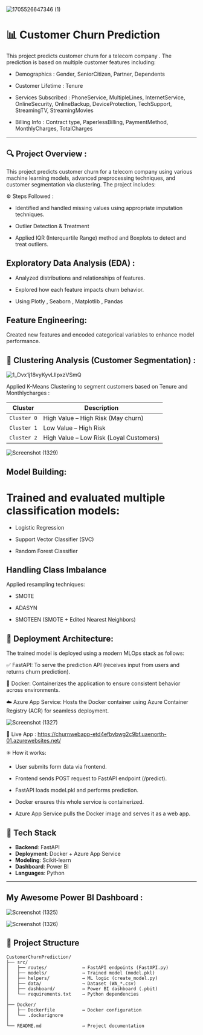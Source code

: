 
![1705526647346 (1)](https://github.com/user-attachments/assets/1eb8cf32-7f33-478c-8130-d380f3c3149c)


# 📊 Customer Churn Prediction  


This project predicts customer churn for a telecom company . The prediction is based on multiple customer features including:

- Demographics : Gender, SeniorCitizen, Partner, Dependents

- Customer Lifetime : Tenure

- Services Subscribed : PhoneService, MultipleLines, InternetService, OnlineSecurity, OnlineBackup, DeviceProtection, TechSupport, StreamingTV, StreamingMovies

- Billing Info : Contract type, PaperlessBilling, PaymentMethod, MonthlyCharges, TotalCharges


---
## 🔍 Project Overview :

This project predicts customer churn for a telecom company using various machine learning models, advanced preprocessing techniques, and customer segmentation via clustering. The project includes:
    
⚙️ Steps Followed :

- Identified and handled missing values using appropriate imputation techniques.

- Outlier Detection & Treatment

- Applied IQR (Interquartile Range) method and Boxplots to detect and treat outliers.

## Exploratory Data Analysis (EDA) :

- Analyzed distributions and relationships of features.

- Explored how each feature impacts churn behavior.

- Using Plotly , Seaborn , Matplotlib , Pandas 

## Feature Engineering:

Created new features and encoded categorical variables to enhance model performance.


## 🔗 Clustering Analysis (Customer Segmentation) :

![1_Dvx1j18vyKyvLlIpxzVSmQ](https://github.com/user-attachments/assets/5ca5aab5-e7e0-4ac6-8edc-34a28ff4218c)


Applied K-Means Clustering to segment customers based on Tenure and Monthlycharges :

| Cluster     | Description                             |
| ----------- | --------------------------------------- |
| `Cluster 0` | High Value – High Risk (May churn)      |
| `Cluster 1` | Low Value – High Risk                   |
| `Cluster 2` | High Value – Low Risk (Loyal Customers) |

![Screenshot (1329)](https://github.com/user-attachments/assets/ec59b8a0-d128-4f54-a510-6ac91713d3ca)


## Model Building:

# Trained and evaluated multiple classification models:

- Logistic Regression

- Support Vector Classifier (SVC)

- Random Forest Classifier


## Handling Class Imbalance

Applied resampling techniques:

- SMOTE

- ADASYN

- SMOTEEN (SMOTE + Edited Nearest Neighbors)


## 🚀 Deployment Architecture:

The trained model is deployed using a modern MLOps stack as follows:

✅ FastAPI: To serve the prediction API (receives input from users and returns churn prediction).

🐳 Docker: Containerizes the application to ensure consistent behavior across environments.

☁️ Azure App Service: Hosts the Docker container using Azure Container Registry (ACR) for seamless deployment.


![Screenshot (1327)](https://github.com/user-attachments/assets/79b839e7-a231-4aea-a16c-7cd657354f7c)


🚀 Live App : https://churnwebapp-etd4efbvbwg2c9bf.uaenorth-01.azurewebsites.net/




✳️ How it works:

- User submits form data via frontend.

- Frontend sends POST request to FastAPI endpoint (/predict).

- FastAPI loads model.pkl and performs prediction.

- Docker ensures this whole service is containerized.

- Azure App Service pulls the Docker image and serves it as a web app.


## 🔧 Tech Stack

- **Backend**: FastAPI  
- **Deployment**: Docker + Azure App Service  
- **Modeling**: Scikit-learn  
- **Dashboard**: Power BI  
- **Languages**: Python  

---


## My Awesome Power BI Dashboard  :

![Screenshot (1325)](https://github.com/user-attachments/assets/5288e109-04f6-4410-8abe-d376693d3b40)


![Screenshot (1326)](https://github.com/user-attachments/assets/a6449a1a-8579-4a1e-8477-cc3610341fe4)




## 📁 Project Structure

```plaintext
CustomerChurnPrediction/
├── src/
│   ├── routes/             → FastAPI endpoints (FastAPI.py)
│   ├── models/             → Trained model (model.pkl)
│   ├── helpers/            → ML logic (create_model.py)
│   ├── data/               → Dataset (WA_*.csv)
│   ├── dashboard/          → Power BI dashboard (.pbit)
│   └── requirements.txt    → Python dependencies
│
├── Docker/
│   ├── Dockerfile          → Docker configuration
│   └── .dockerignore
│
└── README.md               → Project documentation

